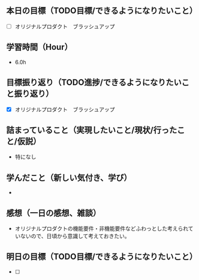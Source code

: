 ## 本日の目標（TODO目標/できるようになりたいこと）
- [ ] オリジナルプロダクト　ブラッシュアップ
## 学習時間（Hour）
- 6.0h
## 目標振り返り（TODO進捗/できるようになりたいこと振り返り）
- [x] オリジナルプロダクト　ブラッシュアップ

## 詰まっていること（実現したいこと/現状/行ったこと/仮説）
- 特になし
## 学んだこと（新しい気付き、学び）
-
## 感想（一日の感想、雑談）
- オリジナルプロダクトの機能要件・非機能要件などふわっとした考えられていないので、日頃から意識して考えておきたい。
## 明日の目標（TODO目標/できるようになりたいこと）
- [ ]
